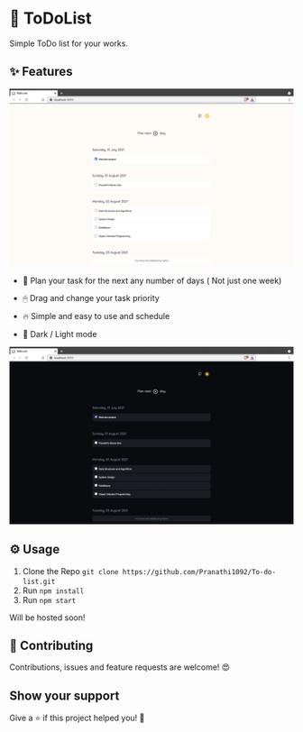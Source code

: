# 🔖 ToDoList

Simple ToDo list for your works.

## ✨ Features

![Home Page](/public/images/1.png "Home Page")

-   📅 Plan your task for the next any number of days ( Not just one week)

-   🖱 Drag and change your task priority

-   🔥 Simple and easy to use and schedule

-   🔆 Dark / Light mode

![Home Page](/public/images/2.png "Home Page")

## ⚙️ Usage

1. Clone the Repo `git clone https://github.com/Pranathi1092/To-do-list.git`
2. Run `npm install`
3. Run `npm start`

Will be hosted soon!

## 🤝 Contributing

Contributions, issues and feature requests are welcome! 😍

## Show your support

Give a ⭐️ if this project helped you! 🥰
